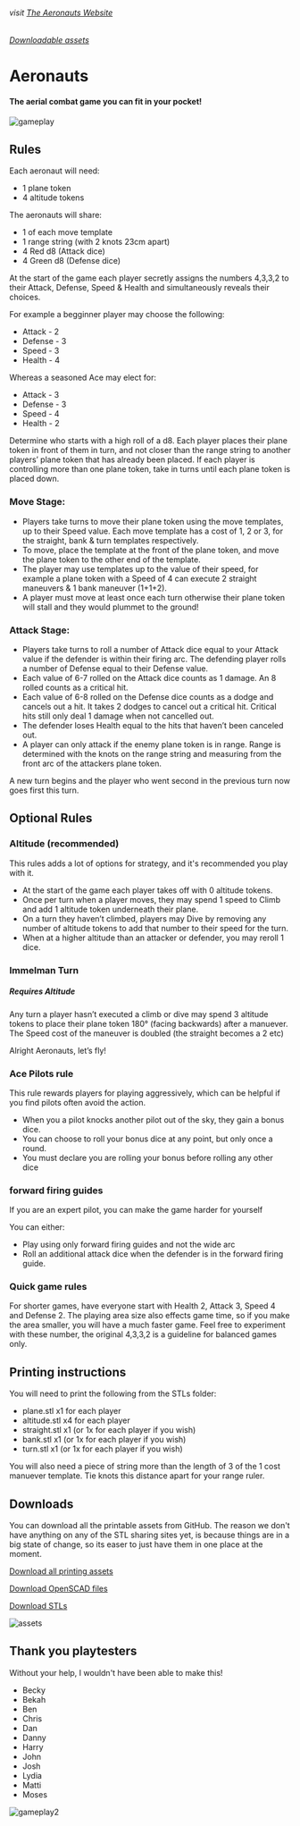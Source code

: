 ###### visit [The Aeronauts Website](https://aeronauts.netlify.app#downloads)

###### [Downloadable assets](https://github.com/Wollivan/Aeronauts/tree/main/PrintingAssets)

# Aeronauts

#### The aerial combat game you can fit in your pocket!

![gameplay](https://aeronauts.netlify.app/static/media/gameplay.e60266eabf4ea8ab23f6.jpg)

## Rules

Each aeronaut will need:

- 1 plane token
- 4 altitude tokens

The aeronauts will share:

- 1 of each move template
- 1 range string (with 2 knots 23cm apart)
- 4 Red d8 (Attack dice)
- 4 Green d8 (Defense dice)

At the start of the game each player secretly assigns the numbers 4,3,3,2 to their Attack, Defense, Speed & Health and simultaneously reveals their choices.

For example a begginner player may choose the following:

- Attack - 2
- Defense - 3
- Speed - 3
- Health - 4

Whereas a seasoned Ace may elect for:

- Attack - 3
- Defense - 3
- Speed - 4
- Health - 2

Determine who starts with a high roll of a d8.
Each player places their plane token in front of them in turn, and not closer than the range string to another players’ plane token that has already been placed. If each player is controlling more than one plane token, take in turns until each plane token is placed down.

### Move Stage:

- Players take turns to move their plane token using the move templates, up to their Speed value. Each move template has a cost of 1, 2 or 3, for the straight, bank & turn templates respectively.
- To move, place the template at the front of the plane token, and move the plane token to the other end of the template.
- The player may use templates up to the value of their speed, for example a plane token with a Speed of 4 can execute 2 straight maneuvers & 1 bank maneuver (1+1+2).
- A player must move at least once each turn otherwise their plane token will stall and they would plummet to the ground!

### Attack Stage:

- Players take turns to roll a number of Attack dice equal to your Attack value if the defender is within their firing arc. The defending player rolls a number of Defense equal to their Defense value.
- Each value of 6-7 rolled on the Attack dice counts as 1 damage. An 8 rolled counts as a critical hit.
- Each value of 6-8 rolled on the Defense dice counts as a dodge and cancels out a hit. It takes 2 dodges to cancel out a critical hit. Critical hits still only deal 1 damage when not cancelled out.
- The defender loses Health equal to the hits that haven’t been canceled out.
- A player can only attack if the enemy plane token is in range. Range is determined with the knots on the range string and measuring from the front arc of the attackers plane token.

A new turn begins and the player who went second in the previous turn now goes first this turn.

## Optional Rules

### Altitude (recommended)

This rules adds a lot of options for strategy, and it's recommended you play with it.

- At the start of the game each player takes off with 0 altitude tokens.
- Once per turn when a player moves, they may spend 1 speed to Climb and add 1 altitude token underneath their plane.
- On a turn they haven’t climbed, players may Dive by removing any number of altitude tokens to add that number to their speed for the turn.
- When at a higher altitude than an attacker or defender, you may reroll 1 dice.

### Immelman Turn

##### Requires Altitude

Any turn a player hasn’t executed a climb or dive may spend 3 altitude tokens to place their plane token 180° (facing backwards) after a manuever. The Speed cost of the maneuver is doubled (the straight becomes a 2 etc)

Alright Aeronauts, let’s fly!

### Ace Pilots rule

This rule rewards players for playing aggressively, which can be helpful if you find pilots often avoid the action.

- When you a pilot knocks another pilot out of the sky, they gain a bonus dice.
- You can choose to roll your bonus dice at any point, but only once a round.
- You must declare you are rolling your bonus before rolling any other dice

### forward firing guides

If you are an expert pilot, you can make the game harder for yourself

You can either:

- Play using only forward firing guides and not the wide arc
- Roll an additional attack dice when the defender is in the forward firing guide.

### Quick game rules

For shorter games, have everyone start with Health 2, Attack 3, Speed 4 and Defense 2.
The playing area size also effects game time, so if you make the area smaller, you will have a much faster game.
Feel free to experiment with these number, the original 4,3,3,2 is a guideline for balanced games only.

## Printing instructions

You will need to print the following from the STLs folder:

- plane.stl x1 for each player
- altitude.stl x4 for each player
- straight.stl x1 (or 1x for each player if you wish)
- bank.stl x1 (or 1x for each player if you wish)
- turn.stl x1 (or 1x for each player if you wish)

You will also need a piece of string more than the length of 3 of the 1 cost manuever template. Tie knots this distance apart for your range ruler.

## Downloads

You can download all the printable assets from GitHub. The reason we don't have anything on any of the STL sharing sites yet, is because things are in a big state of change, so its easer to just have them in one place at the moment.

[Download all printing assets](https://github.com/Wollivan/Aeronauts/tree/main/PrintingAssets)

[Download OpenSCAD files](https://github.com/Wollivan/Aeronauts/tree/main/OpenSCAD)

[Download STLs ](https://github.com/Wollivan/Aeronauts/tree/main/STLs)

![assets](https://aeronauts.netlify.app/static/media/printing-assets.b04d9e23cb0a7435a6ca.png)

## Thank you playtesters

Without your help, I wouldn't have been able to make this!

- Becky
- Bekah
- Ben
- Chris
- Dan
- Danny
- Harry
- John
- Josh
- Lydia
- Matti
- Moses

![gameplay2](https://aeronauts.netlify.app/static/media/gameplay-2.71dd594ffccd59667de3.jpg)
